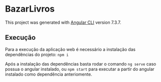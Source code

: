 # BazarLivros

This project was generated with [Angular CLI](https://github.com/angular/angular-cli) version 7.3.7.

<h2> Execução </h2>

Para a execução da aplicação web é necessário a instalação das dependências do projeto:
`npm i`

Após a instalação das dependências basta rodar o comando `ng serve` caso possua o angular instalado, ou `npm start` para executar a partir do angular instalado como dependência anteriomente.



